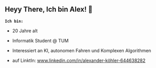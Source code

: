 ## Heyy There, Ich bin Alex! 👋

**`Ich bin: `**

- 20 Jahre alt 

- Informatik Student @ TUM

- Interessiert an KI, autonomen Fahren und Komplexen Algorithmen 

- auf LinktIn: www.linkedin.com/in/alexander-köhler-644638282




<!--
**Alexnk22/Alexnk22** is a ✨ _special_ ✨ repository because its `README.md` (this file) appears on your GitHub profile.

Here are some ideas to get you started:

- 🔭 I’m currently working on ...
- 🌱 I’m currently learning ...
- 👯 I’m looking to collaborate on ...
- 🤔 I’m looking for help with ...
- 💬 Ask me about ...
- 📫 How to reach me: ...
- 😄 Pronouns: ...
- ⚡ Fun fact: ...
-->
